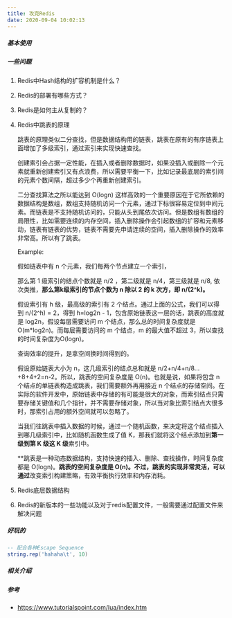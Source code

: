 ```yaml
---
title: 攻克Redis
date: 2020-09-04 10:02:13
---
```

##### 基本使用







##### 一些问题

1. Redis中Hash结构的扩容机制是什么？

2. Redis的部署有哪些方式？

3. Redis是如何主从复制的？

4. Redis中跳表的原理

   跳表的原理类似二分查找，但是数据结构用的链表，跳表在原有的有序链表上面增加了多级索引，通过索引来实现快速查找。

   创建索引会占据一定性能，在插入或者删除数据时，如果没插入或删除一个元素就重新创建索引又有点浪费，所以需要平衡一下，比如记录最底层的索引间的元素个数间隔，超过多少个再重新创建索引。

   二分查找算法之所以能达到 O(logn) 这样高效的一个重要原因在于它所依赖的数据结构是数组，数组支持随机访问一个元素，通过下标很容易定位到中间元素。而链表是不支持随机访问的，只能从头到尾依次访问。但是数组有数组的局限性，比如需要连续的内存空间，插入删除操作会引起数组的扩容和元素移动，链表有链表的优势，链表不需要先申请连续的空间，插入删除操作的效率非常高。所以有了跳表。

   

   Example:

   假如链表中有 n 个元素，我们每两个节点建立一个索引，

   那么第 1 级索引的结点个数就是 n/2 ，第二级就是 n/4，第三级就是 n/8, 依次类推，**那么第k级索引的节点个数为 n 除以 2 的 k 次方，即 n/(2^k)。**

   假设索引有 h 级，最高级的索引有 2 个结点。通过上面的公式，我们可以得到 n/(2^h) = 2，得到 h=log2n - 1，包含原始链表这一层的话，跳表的高度就是 log2n，假设每层需要访问 m 个结点，那么总的时间复杂度就是O(m*log2n)。而每层需要访问的 m 个结点，m 的最大值不超过 3，所以查找的时间复杂度为O(logn)。

   查询效率的提升，是拿空间换时间得到的。

   假设原始链表大小为 n，这几级索引的结点总和就是 n/2+n/4+n/8…+8+4+2=n-2。所以，跳表的空间复杂度是 O(n)。也就是说，如果将包含 n 个结点的单链表构造成跳表，我们需要额外再用接近 n 个结点的存储空间。在实际的软件开发中，原始链表中存储的有可能是很大的对象，而索引结点只需要存储关键值和几个指针，并不需要存储对象，所以当对象比索引结点大很多时，那索引占用的额外空间就可以忽略了。

   当我们往跳表中插入数据的时候，通过一个随机函数，来决定将这个结点插入到哪几级索引中，比如随机函数生成了值 K，那我们就将这个结点添加到**第一级到第 K 级这 K 级**索引中。

   **跳表是一种动态数据结构，支持快速的插入、删除、查找操作，时间复杂度都是 O(logn)。**跳表的空间复杂度是 O(n)。不过，跳表的实现非常灵活，可以通过**改变索引构建策略，有效平衡执行效率和内存消耗。

5. Redis底层数据结构
6. Redis的新版本的一些功能以及对于redis配置文件，一般需要通过配置文件来解决问题

   


##### 好玩的
```lua
-- 配合各种Escape Sequence
string.rep('hahaha\t', 10)
```
##### 相关介绍

##### 参考
- https://www.tutorialspoint.com/lua/index.htm

